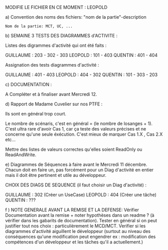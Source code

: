 MODIFIE LE FICHIER EN CE MOMENT : LEOPOLD

a) Convention des noms des fichiers:
	"nom de la partie"-description
	
	Nom de la partie: MCT, UC, ...
	
	
b) SEMAINE 3 TESTS DES DIAGRAMMES d'ACTIVITE :

Listes des digrammes d'activité qui ont été faits :

GUILLAUME : 203 - 302 - 303
LEOPOLD : 101 - 403 
QUENTIN : 401 - 404

Assignation des tests diagrammes d'activité :

GUILLAUME : 401 - 403
LEOPOLD : 404 - 302
QUENTIN : 101 - 303 - 203

c) DOCUMENTATION :

A Compléter et à finaliser avant Mercredi 12.

d) Rapport de Madame Cuvelier sur nos PTFE :

Ils sont en général trop court.

Le nombre de scénaris, c'est en général = (le nombre de losanges + 1).
C'est ultra rare d'avoir Cas 1, car ça teste des valeurs précises et ne concerne qu'une seule éxécution.
C'est mieux de marquer Cas 1.X , Cas 2.X etc...

Mettre des listes de valeurs correctes qu'elles soient ReadOnly ou ReadAndWrite.

e) Diagrammes de Séquences à faire avant le Mercredi 11 décembre.
Chacun doit en faire un, pas forcément pour un Diag d'activité en entier mais il doit être pertinent
et utile au développeur.

CHOIX DES DIAGS DE SEQUENCE (il faut choisir un Diag d'activité) :

GUILLAUME : 302 (Créer un UseCase)
LEOPOLD : 404 (Créer une tâche)
QUENTIN : ???

f ) NOTE GENERALE AVANT LA REMISE ET LA DEFENSE: Vérifier Documentation avant la remise + noter hypothèses dans un readme ? (à vérifier dans les gabarits de documentation).
Tester en général si on peut justifier tout nos choix : particulièrement le MCD/MCT.
Verifier si les diagrammes d'activité aiguillent le développeur (surtout au niveau des conséquences qu'une modification peut engendrer 
ex : modification des compétences d'un développeur et les tâches qu'il a actuellement.)